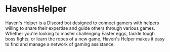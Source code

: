 # HavensHelper
Haven's Helper is a Discord bot designed to connect gamers with helpers willing to share their expertise and guide others through various games. Whether you're looking to master challenging Easter eggs, tackle tough boss fights, or learn the ropes of a new game, Haven's Helper makes it easy to find and manage a network of gaming assistance.
